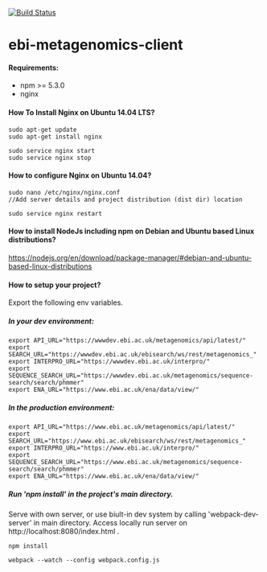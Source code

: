 [![Build Status](https://travis-ci.org/EBI-Metagenomics/ebi-metagenomics-client.svg?branch=master)](https://travis-ci.org/EBI-Metagenomics/ebi-metagenomics-client)

 # ebi-metagenomics-client
#### Requirements:
 - npm >= 5.3.0
 - nginx
 
#### How To Install Nginx on Ubuntu 14.04 LTS?

```
sudo apt-get update
sudo apt-get install nginx

sudo service nginx start
sudo service nginx stop
```

#### How to configure Nginx on Ubuntu 14.04?

```
sudo nano /etc/nginx/nginx.conf
//Add server details and project distribution (dist dir) location

sudo service nginx restart
```


#### How to install NodeJs including npm on Debian and Ubuntu based Linux distributions?
https://nodejs.org/en/download/package-manager/#debian-and-ubuntu-based-linux-distributions

#### How to setup your project?
Export the following env variables.
##### In your dev environment:
```
export API_URL="https://wwwdev.ebi.ac.uk/metagenomics/api/latest/"
export SEARCH_URL="https://wwwdev.ebi.ac.uk/ebisearch/ws/rest/metagenomics_"
export INTERPRO_URL="https://wwwdev.ebi.ac.uk/interpro/"
export SEQUENCE_SEARCH_URL="https://wwwdev.ebi.ac.uk/metagenomics/sequence-search/search/phmmer"
export ENA_URL="https://www.ebi.ac.uk/ena/data/view/"
```
##### In the production environment:
```
export API_URL="https://www.ebi.ac.uk/metagenomics/api/latest/"
export SEARCH_URL="https://www.ebi.ac.uk/ebisearch/ws/rest/metagenomics_"
export INTERPRO_URL="https://www.ebi.ac.uk/interpro/"
export SEQUENCE_SEARCH_URL="https://www.ebi.ac.uk/metagenomics/sequence-search/search/phmmer"
export ENA_URL="https://www.ebi.ac.uk/ena/data/view/"
```

##### Run 'npm install' in the project's main directory.
 Serve with own server, or use biult-in dev system by calling 'webpack-dev-server' in main directory.
 Access locally run server on http://localhost:8080/index.html .
```
npm install

webpack --watch --config webpack.config.js
```